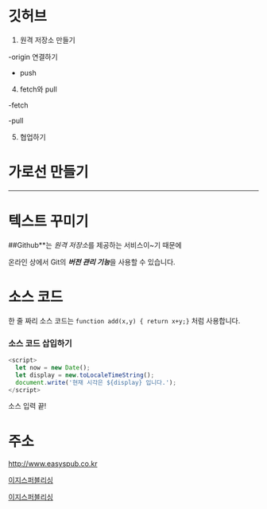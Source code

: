 # 깃허브

1. 원격 저장소 만들기

-origin 연결하기

- push

4. fetch와 pull

-fetch

-pull

5. 협업하기

# 가로선 만들기

---

# 텍스트 꾸미기

##Github**는 *원격 저장소*를 제공하는 서비스이~기 때문에

온라인 상에서 Git의 ***버전 관리 기능***을 사용할 수 있습니다.


# 소스 코드

한 줄 짜리 소스 코드는 `function add(x,y) { return x+y;}` 처럼 사용합니다.

### 소스 코드 삽입하기


```javascript
<script>
  let now = new Date();
  let display = new.toLocaleTimeString();
  document.write('현재 시각은 ${display} 입니다.');
</script>
```

소스 입력 끝!

# 주소

<http://www.easyspub.co.kr>

[이지스퍼블리싱](https://www.easyspub.co.kr)

[이지스퍼블리싱](https://www.easyspub.co.kr, "클릭하면 이지스퍼블리싱 홈페이지로 이동합니다")
